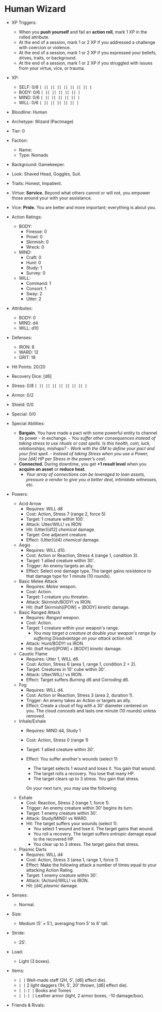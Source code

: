# Human Wizard

- XP Triggers:
    - When you **push yourself** and fail an **action roll**, mark 1 XP in the rolled attribute.
    - At the end of a session, mark 1 or 2 XP if you addressed a challenge with coercion or violence.
    - At the end of a session, mark 1 or 2 XP if you expressed your beliefs, drives, traits, or background.
    - At the end of a session, mark 1 or 2 XP if you struggled with issues from your virtue, vice, or trauma.
- XP:
    - SELF: 0/8 `[ ][ ][ ][ ][ ][ ][ ][ ]`
    - BODY: 0/6 `[ ][ ][ ][ ][ ][ ]`
    - MIND: 0/6 `[ ][ ][ ][ ][ ][ ]`
    - WILL: 0/6 `[ ][ ][ ][ ][ ][ ]`

- Bloodline: Human
- Archetype: Wizard (Pactmage)
- Tier: 0
- Faction:
    - Name:
    - Type: Nomads
- Background: Gamekeeper.
- Look: Shaved Head, Goggles, Suit.
- Traits: Honest, Impatient.
- Virtue: **Service.** Beyond what others cannot or will not, you empower those around your with your assistance.
- Vice: **Pride.** You are better and more important; everything is about you.

- Action Ratings:
    - BODY:
        - Finesse: 0
        - Prowl: 0
        - Skirmish: 0
        - Wreck: 0
    - MIND:
        - Craft: 0
        - Hunt: 0
        - Study: 1
        - Survey: 0
    - WILL:
        - Command: 1
        - Consort: 1
        - Sway: 2
        - Utter: 2
- Attributes:
    - BODY: 0
    - MIND: d4
    - WILL: d10
- Defenses:
    - IRON: 8
    - WARD: 12
    - GRIT: 18

- Hit Points: 20/20
- Recovery Dice: [d6]
- Stress: 0/8 `[ ][ ][ ][ ][ ][ ][ ][ ]`
- Armor: 0/2
- Shield: 0/0
- Special: 0/0

- Special Abilities:
    - **Bargain.** You have made a pact with some powerful entity to channel its power - in exchange.
            - *You suffer other consequences instead of taking stress to use rituals or cast spells. Is this health, coin, luck, relationships, mishaps?*
            - *Work with the GM to define your pact and your first spell.*
            - *Instead of taking Stress when you use a Power, lose [d4] HP per Stress in the power's cost.*
    - **Connected.** During downtime, you get **+1 result level** when you **acquire an asset** or **reduce heat**.
        - *Your array of connections can be leveraged to loan assets, pressure a vendor to give you a better deal, intimidate witnesses, etc.*
- Powers:
    - Acid Arrow
        - Requires: WILL d8
        - Cost: Action, Stress 7 (range 2, force 5)
        - Target: 1 creature within 100'.
        - Attack: Utter/WILL! vs IRON
        - Hit: (Utter)[d12] *chemical* damage.
        - Target: One adjacent creature.
        - Effect: (Utter)[d4] *chemical* damage.
    - Aegis
        - Requires: WILL d10.
        - Cost: Action or Reaction, Stress 4 (range 1, condition 3).
        - Target: 1 allied creature within 30'.
        - Trigger: An enemy targets an ally.
        - Effect: Select one damage type. The target gains *resistance* to that damage type for 1 minute (10 rounds).
    - Basic Melee Attack
        - Requires: *Melee* weapon.
        - Cost: Action.
        - Target: 1 creature you threaten.
        - Attack: Skirmish/BODY! vs IRON.
        - Hit: (half Skirmish)[POW] + [BODY] *kinetic* damage.
    - Basic Ranged Attack
        - Requires: *Ranged* weapon.
        - Cost: Action.
        - Target: 1 creature within your weapon's range.
            - *You may target a creature at double your weapon's range by suffering Disadvantage on your attack action roll.*
        - Attack: Hunt/BODY! vs IRON.
        - Hit: (half Hunt)[POW] + [BODY] *kinetic* damage.
    - Caustic Flame
        - Requires: Utter 1, WILL d6.
        - Cost: Action, Stress 6 (area 1, range 1, condition 2 + 2).
        - Target: Creatures in 10' cube within 30'.
        - Attack: Utter/WILL! vs IRON.
        - Effect: Target suffers *Burning* d6 and *Corroding* d6.
    - Fog
        - Requires: WILL d4.
        - Cost: Action or Reaction, Stress 3 (area 2, duration 1).
        - Trigger: An enemy takes an Action or targets an ally.
        - Effect: Create a cloud of fog with a 30' diameter centered on you. The cloud *conceals* and lasts one minute (10 rounds) unless removed.
    - Inhale/Exhale
        - Requires: MIND d4, Study 1
        - Cost: Action, Stress 0 (range 1)
        - Target: 1 allied creature within 30'.
        - Effect: You suffer another's wounds (select 1):
            - The target selects 1 wound and loses it. You gain that wound.
            - The target rolls a recovery. You lose that many HP.
            - The target clears up to 3 stress. You gain that stress.

            On your next turn, you may use the following:
    - Exhale
        - Cost: Reaction, Stress 2 (range 1, force 1).
        - Trigger: An enemy creature within 30' begins its turn.
        - Target: 1 enemy creature within 30'.
        - Attack: Study/MIND! vs WARD.
        - Hit: The target suffers your wounds (select 1):
            - You select 1 wound and lose it. The target gains that wound.
            - You roll a recovery. The target suffers *entropic* damage equal to the recovered HP.
            - You clear up to 3 stress. The target gains that stress.
    - Plasmic Darts
        - Requires: WILL d4
        - Cost: Action, Stress 3 (area 1, range 1, force 1)
        - Effect: Make the following attack a number of times equal to your attacking Action Rating.
        - Target: 1 enemy creature within 30'.
        - Attack: (Action)/WILL! vs IRON.
        - Hit: [d4] *plasmic* damage.

- Senses:
    - Normal.
- Size:
    - Medium (5' × 5'), averaging from 5' to 6' tall.
- Stride:
    - 25'.
- Load:
    - Light (3 boxes).
- Items:
    - `[ ]` Well-made staff (2H, 5', [d6] effect die).
    - `[ ]` 2 *light* daggers (1H, 5', 20' thrown, [d6] effect die).
    - `[ ]-[ ]` Books and Tomes
    - `[ ]-[ ]` Leather armor (light, 2 armor boxes, -10 damage/box).
- Friends & Rivals:
